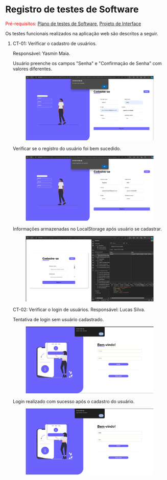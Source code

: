 # Registro de testes de Software

<span style="color:red">Pré-requisitos: <a href="https://github.com/ICEI-PUC-Minas-PMV-ADS/pmv-ads-2024-1-e1-proj-web-t10-pmv-ads-2024-1-e1-proj-financeiro/blob/main/documentos/07-Plano_de_Testes_de_Software.md"> Plano de testes de Software</a></span>, <a href="https://github.com/ICEI-PUC-Minas-PMV-ADS/pmv-ads-2024-1-e1-proj-web-t10-pmv-ads-2024-1-e1-proj-financeiro/blob/main/documentos/04-Projeto_de_Interface.md"> Projeto de Interface</a>

Os testes funcionais realizados na aplicação web são descritos a seguir.

<ol>
  <li>CT-01: Verificar o cadastro de usuários.

Responsável: Yasmin Maia.

<p>Usuário preenche os campos "Senha" e "Confirmaçāo de Senha" com valores diferentes.</p>

<figure> 
  <img src="/documentos/img/Validação_senha.png">
  <figcaption> 
</figure>

<p>Verificar se o registro do usuário foi bem sucedido.</p>
<figure> 
  <img src="/documentos/img/Validação_registro.png">
  <figcaption> 
</figure>

<p>Informações armazenadas no LocalStorage após usuário se cadastrar.</p>
<figure> 
  <img src="/documentos/img/localStorage_Cadastro.png">
  <figcaption> 
</figure>

<p>CT-02: Verificar o login de usuários.
Responsável: Lucas Silva.

<p>Tentativa de login sem usuário cadastrado.</p>
<figure> 
  <img src="./img/tentativaLogin.jpg">
  <figcaption> 
</figure>

<p>Login realizado com sucesso após o cadastro do usuário.</p>
<figure> 
  <img src="./img/tela-login-teste.jpg">
  <figcaption> 
</figure>
</li>
